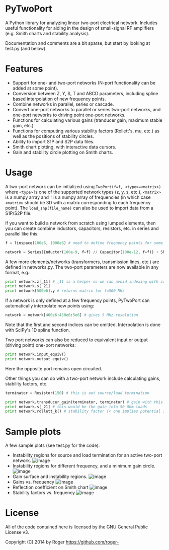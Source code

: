 PyTwoPort
=========

A Python library for analyzing linear two-port electrical network. Includes useful functionality for aiding in the design of small-signal RF amplifiers (e.g. Smith charts and stability analysis).

Documentation and comments are a bit sparse, but start by looking at test.py (and below).

Features
=========

* Support for one- and two-port networks (N-port functionality can be added at some point).
* Conversion between Z, Y, S, T and ABCD parameters, including spline based interpolation of new frequency points.
* Combine networks in parallel, series or cascade.
* Convert one-port networks to parallel or series two-port networks, and one-port networks to driving point one-port networks.
* Functions for calculating various gains (tranducer gain, maximum stable gain, etc.)
* Functions for computing various stability factors (Rollett's, mu, etc.) as well as the positions of stability circles.
* Ability to import S1P and S2P data files.
* Smith chart plotting, with interactive data cursors.
* Gain and stability circle plotting on Smith charts.

Usage
=========

A two-port network can be initialized using `TwoPort(f=f, <type>=<matrix>)` where `<type>` is one of the supported
network types (z, y, s, etc.), `<matrix>` is a numpy array and `f` is a numpy array of frequencies (in which case
`<matrix>` should be 3D with a matrix corresponding to each frequency point). The `load_snp(file_name)` can also be
used to import data from a S1P/S2P file.

If you want to build a network from scratch using lumped elements, then you can create
combine inductors, capacitors, resistors, etc. in series and parallel like this:

```python
f = linspace(100e6, 1000e6) # need to define frequency points for some devices

network = Series(Inductor(100e-9, f=f) // Capacitor(100e-12, f=f)) + Shunt(Resistor(50))
```

A few more elements/networks (transformers, transmission lines, etc.) are defined in networks.py. The two-port
parameters are now available in any format, e.g.:

```python
print network.z[_11] # _11 is a helper so we can avoid indexing with z[:, 0, 0]
print network.s[_21]
print network[500e6].y # returns matrix for f=500 MHz
```

If a network is only defined at a few frequency points, PyTwoPort can automatically interpolate new points using:

```python
network = network[400e6:450e6:5e6] # gives 5 MHz resolution
```

Note that the first and second indices can be omitted. Interpolation is done with SciPy's 1D spline function.

Two port networks can also be reduced to equivalent input or output (driving point) one-port networks:

```python
print network.input_equiv()
print network.output_equiv()
```

Here the opposite port remains open circuited.

Other things you can do with a two-port network include calculating gains, stability factors, etc.

```python
terminator = Resistor(150) # this is out source/load termination

print network.transducer_gain(terminator, terminator) # gain with this termination
print network.s[_21] # this would be the gain into 50 Ohm loads
print network.rollett_k() # stability factor (< one implies potential instability)
```

Sample plots
=========

A few sample plots (see test.py for the code):

* Instability regions for source and load termination for an active two-port network.
![image](http://i.imgur.com/4Jduvhq.png)
* Instability regions for different frequency, and a minimum gain circle.
![image](http://i.imgur.com/z4I0RfC.png)
* Gain surface and instability regions.
![image](http://i.imgur.com/NVDWINe.png)
* Gains vs. frequency
![image](http://i.imgur.com/xw9HkZ5.png)
* Reflection coefficient on Smith chart
![image](http://i.imgur.com/Oh4HyTW.png)
* Stability factors vs. frequency
![image](http://i.imgur.com/LwxYfIt.png)

License
=========
All of the code contained here is licensed by the GNU General Public License v3.

Copyright (C) 2014 by Roger https://github.com/roger-
